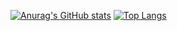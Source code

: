 [![Anurag's GitHub stats](https://github-readme-stats.vercel.app/api?username=soltanloo&theme=calm&count_private=true&show_icons=true&include_all_commits=true)](https://github.com/anuraghazra/github-readme-stats) 
[![Top Langs](https://github-readme-stats.vercel.app/api/top-langs/?username=soltanloo&layout=compact&langs_count=9&theme=calm)](https://github.com/anuraghazra/github-readme-stats)
